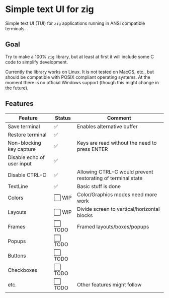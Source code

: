 # Simple text UI for zig

Simple text UI (TUI) for `zig` applications running in ANSI compatible terminals.

## Goal

Try to make a 100% `zig` library, but at least at first it will include some C code to simplify development.

Currently the library works on Linux. It is not tested on MacOS, etc., but should be compatible with POSIX compliant operating systems. At the moment there is no official Windows support (though this might change in the future).

## Features

|Feature   |Status  |Comment|
|----------|--------|-------|
|Save terminal   |✅     |Enables alternative buffer |
|Restore terminal|✅     | |
|Non-blocking key capture|✅     |Keys are read without the need to press ENTER|
|Disable echo of user input|✅     | |
|Disable CTRL-C|✅     |Allowing CTRL-C would prevent restorating of terminal state|
|TextLine  |✅     |Basic stuff is done |
|Colors    |⬜ WIP |Color/Graphics modes need more work |
|Layouts   |⬜ WIP |Divide screen to vertical/horizontal blocks|
|Frames    |⬜ TODO|Framed layouts/boxes/popups|
|Popups    |⬜ TODO| |
|Buttons   |⬜ TODO| |
|Checkboxes|⬜ TODO| |
|etc.|⬜ TODO|Other features might follow|

